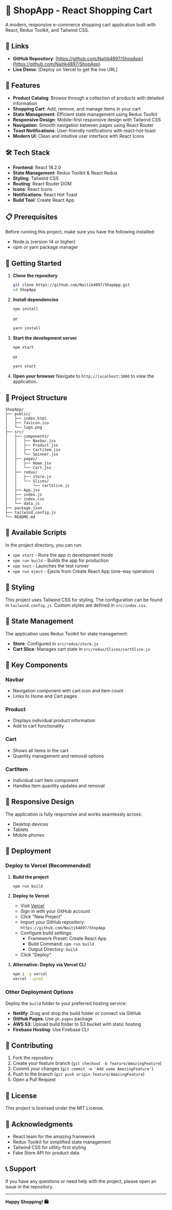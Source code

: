 # 🛒 ShopApp - React Shopping Cart

A modern, responsive e-commerce shopping cart application built with React, Redux Toolkit, and Tailwind CSS.

## 🔗 Links

- **GitHub Repository**: [https://github.com/Naitik4897/ShopApp](https://github.com/Naitik4897/ShopApp)
- **Live Demo**: [Deploy on Vercel to get the live URL]

## 🚀 Features

- **Product Catalog**: Browse through a collection of products with detailed information
- **Shopping Cart**: Add, remove, and manage items in your cart
- **State Management**: Efficient state management using Redux Toolkit
- **Responsive Design**: Mobile-first responsive design with Tailwind CSS
- **Navigation**: Smooth navigation between pages using React Router
- **Toast Notifications**: User-friendly notifications with react-hot-toast
- **Modern UI**: Clean and intuitive user interface with React Icons

## 🛠️ Tech Stack

- **Frontend**: React 18.2.0
- **State Management**: Redux Toolkit & React Redux
- **Styling**: Tailwind CSS
- **Routing**: React Router DOM
- **Icons**: React Icons
- **Notifications**: React Hot Toast
- **Build Tool**: Create React App

## 📋 Prerequisites

Before running this project, make sure you have the following installed:

- Node.js (version 14 or higher)
- npm or yarn package manager

## 🚀 Getting Started

1. **Clone the repository**
   ```bash
   git clone https://github.com/Naitik4897/ShopApp.git
   cd ShopApp
   ```

2. **Install dependencies**
   ```bash
   npm install
   ```
   or
   ```bash
   yarn install
   ```

3. **Start the development server**
   ```bash
   npm start
   ```
   or
   ```bash
   yarn start
   ```

4. **Open your browser**
   Navigate to `http://localhost:3000` to view the application.

## 📁 Project Structure

```
ShopApp/
├── public/
│   ├── index.html
│   ├── favicon.ico
│   └── logo.png
├── src/
│   ├── components/
│   │   ├── Navbar.jsx
│   │   ├── Product.jsx
│   │   ├── Cartitem.jsx
│   │   └── Spinner.jsx
│   ├── pages/
│   │   ├── Home.jsx
│   │   └── Cart.jsx
│   ├── redux/
│   │   ├── store.js
│   │   └── Slices/
│   │       └── cartSlice.js
│   ├── App.jsx
│   ├── index.js
│   ├── index.css
│   └── data.js
├── package.json
├── tailwind.config.js
└── README.md
```

## 🎯 Available Scripts

In the project directory, you can run:

- `npm start` - Runs the app in development mode
- `npm run build` - Builds the app for production
- `npm test` - Launches the test runner
- `npm run eject` - Ejects from Create React App (one-way operation)

## 🎨 Styling

This project uses Tailwind CSS for styling. The configuration can be found in `tailwind.config.js`. Custom styles are defined in `src/index.css`.

## 🔧 State Management

The application uses Redux Toolkit for state management:

- **Store**: Configured in `src/redux/store.js`
- **Cart Slice**: Manages cart state in `src/redux/Slices/cartSlice.js`

## 🌟 Key Components

### Navbar
- Navigation component with cart icon and item count
- Links to Home and Cart pages

### Product
- Displays individual product information
- Add to cart functionality

### Cart
- Shows all items in the cart
- Quantity management and removal options

### CartItem
- Individual cart item component
- Handles item quantity updates and removal

## 📱 Responsive Design

The application is fully responsive and works seamlessly across:
- Desktop devices
- Tablets
- Mobile phones

## 🚀 Deployment

### Deploy to Vercel (Recommended)

1. **Build the project**
   ```bash
   npm run build
   ```

2. **Deploy to Vercel**
   - Visit [Vercel](https://vercel.com/)
   - Sign in with your GitHub account
   - Click "New Project"
   - Import your GitHub repository: `https://github.com/Naitik4897/ShopApp`
   - Configure build settings:
     - Framework Preset: Create React App
     - Build Command: `npm run build`
     - Output Directory: `build`
   - Click "Deploy"

3. **Alternative: Deploy via Vercel CLI**
   ```bash
   npm i -g vercel
   vercel --prod
   ```

### Other Deployment Options

Deploy the `build` folder to your preferred hosting service:
- **Netlify**: Drag and drop the build folder or connect via GitHub
- **GitHub Pages**: Use `gh-pages` package
- **AWS S3**: Upload build folder to S3 bucket with static hosting
- **Firebase Hosting**: Use Firebase CLI

## 🤝 Contributing

1. Fork the repository
2. Create your feature branch (`git checkout -b feature/AmazingFeature`)
3. Commit your changes (`git commit -m 'Add some AmazingFeature'`)
4. Push to the branch (`git push origin feature/AmazingFeature`)
5. Open a Pull Request

## 📄 License

This project is licensed under the MIT License.

## 🙏 Acknowledgments

- React team for the amazing framework
- Redux Toolkit for simplified state management
- Tailwind CSS for utility-first styling
- Fake Store API for product data

## 📞 Support

If you have any questions or need help with the project, please open an issue in the repository.

---

**Happy Shopping! 🛍️**
